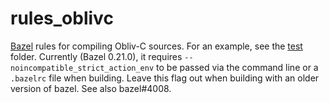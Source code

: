 # rules_oblivc
[Bazel](bazel.build) rules for compiling Obliv-C sources. For an example, see the [test](test) folder. Currently (Bazel 0.21.0), it requires `--noincompatible_strict_action_env` to be passed via the command line or a `.bazelrc` file when building. Leave this flag out when building with an older version of bazel. See also bazel#4008.
